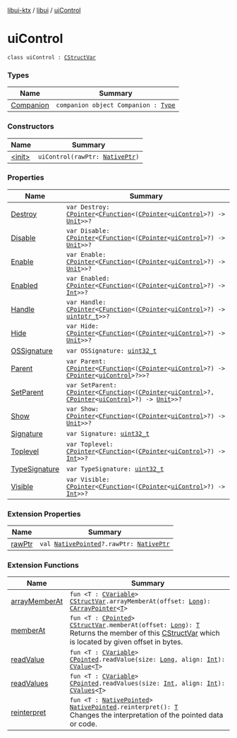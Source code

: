 [libui-ktx](../../index.md) / [libui](../index.md) / [uiControl](./index.md)

# uiControl

`class uiControl : `[`CStructVar`](../../kotlinx.cinterop/-c-struct-var/index.md)

### Types

| Name | Summary |
|---|---|
| [Companion](-companion.md) | `companion object Companion : `[`Type`](../../kotlinx.cinterop/-c-struct-var/-type/index.md) |

### Constructors

| Name | Summary |
|---|---|
| [&lt;init&gt;](-init-.md) | `uiControl(rawPtr: `[`NativePtr`](../../kotlinx.cinterop/-native-ptr.md)`)` |

### Properties

| Name | Summary |
|---|---|
| [Destroy](-destroy.md) | `var Destroy: `[`CPointer`](../../kotlinx.cinterop/-c-pointer/index.md)`<`[`CFunction`](../../kotlinx.cinterop/-c-function/index.md)`<(`[`CPointer`](../../kotlinx.cinterop/-c-pointer/index.md)`<`[`uiControl`](./index.md)`>?) -> `[`Unit`](https://kotlinlang.org/api/latest/jvm/stdlib/kotlin/-unit/index.html)`>>?` |
| [Disable](-disable.md) | `var Disable: `[`CPointer`](../../kotlinx.cinterop/-c-pointer/index.md)`<`[`CFunction`](../../kotlinx.cinterop/-c-function/index.md)`<(`[`CPointer`](../../kotlinx.cinterop/-c-pointer/index.md)`<`[`uiControl`](./index.md)`>?) -> `[`Unit`](https://kotlinlang.org/api/latest/jvm/stdlib/kotlin/-unit/index.html)`>>?` |
| [Enable](-enable.md) | `var Enable: `[`CPointer`](../../kotlinx.cinterop/-c-pointer/index.md)`<`[`CFunction`](../../kotlinx.cinterop/-c-function/index.md)`<(`[`CPointer`](../../kotlinx.cinterop/-c-pointer/index.md)`<`[`uiControl`](./index.md)`>?) -> `[`Unit`](https://kotlinlang.org/api/latest/jvm/stdlib/kotlin/-unit/index.html)`>>?` |
| [Enabled](-enabled.md) | `var Enabled: `[`CPointer`](../../kotlinx.cinterop/-c-pointer/index.md)`<`[`CFunction`](../../kotlinx.cinterop/-c-function/index.md)`<(`[`CPointer`](../../kotlinx.cinterop/-c-pointer/index.md)`<`[`uiControl`](./index.md)`>?) -> `[`Int`](https://kotlinlang.org/api/latest/jvm/stdlib/kotlin/-int/index.html)`>>?` |
| [Handle](-handle.md) | `var Handle: `[`CPointer`](../../kotlinx.cinterop/-c-pointer/index.md)`<`[`CFunction`](../../kotlinx.cinterop/-c-function/index.md)`<(`[`CPointer`](../../kotlinx.cinterop/-c-pointer/index.md)`<`[`uiControl`](./index.md)`>?) -> `[`uintptr_t`](../../platform.posix/uintptr_t.md)`>>?` |
| [Hide](-hide.md) | `var Hide: `[`CPointer`](../../kotlinx.cinterop/-c-pointer/index.md)`<`[`CFunction`](../../kotlinx.cinterop/-c-function/index.md)`<(`[`CPointer`](../../kotlinx.cinterop/-c-pointer/index.md)`<`[`uiControl`](./index.md)`>?) -> `[`Unit`](https://kotlinlang.org/api/latest/jvm/stdlib/kotlin/-unit/index.html)`>>?` |
| [OSSignature](-o-s-signature.md) | `var OSSignature: `[`uint32_t`](../../platform.posix/uint32_t.md) |
| [Parent](-parent.md) | `var Parent: `[`CPointer`](../../kotlinx.cinterop/-c-pointer/index.md)`<`[`CFunction`](../../kotlinx.cinterop/-c-function/index.md)`<(`[`CPointer`](../../kotlinx.cinterop/-c-pointer/index.md)`<`[`uiControl`](./index.md)`>?) -> `[`CPointer`](../../kotlinx.cinterop/-c-pointer/index.md)`<`[`uiControl`](./index.md)`>?>>?` |
| [SetParent](-set-parent.md) | `var SetParent: `[`CPointer`](../../kotlinx.cinterop/-c-pointer/index.md)`<`[`CFunction`](../../kotlinx.cinterop/-c-function/index.md)`<(`[`CPointer`](../../kotlinx.cinterop/-c-pointer/index.md)`<`[`uiControl`](./index.md)`>?, `[`CPointer`](../../kotlinx.cinterop/-c-pointer/index.md)`<`[`uiControl`](./index.md)`>?) -> `[`Unit`](https://kotlinlang.org/api/latest/jvm/stdlib/kotlin/-unit/index.html)`>>?` |
| [Show](-show.md) | `var Show: `[`CPointer`](../../kotlinx.cinterop/-c-pointer/index.md)`<`[`CFunction`](../../kotlinx.cinterop/-c-function/index.md)`<(`[`CPointer`](../../kotlinx.cinterop/-c-pointer/index.md)`<`[`uiControl`](./index.md)`>?) -> `[`Unit`](https://kotlinlang.org/api/latest/jvm/stdlib/kotlin/-unit/index.html)`>>?` |
| [Signature](-signature.md) | `var Signature: `[`uint32_t`](../../platform.posix/uint32_t.md) |
| [Toplevel](-toplevel.md) | `var Toplevel: `[`CPointer`](../../kotlinx.cinterop/-c-pointer/index.md)`<`[`CFunction`](../../kotlinx.cinterop/-c-function/index.md)`<(`[`CPointer`](../../kotlinx.cinterop/-c-pointer/index.md)`<`[`uiControl`](./index.md)`>?) -> `[`Int`](https://kotlinlang.org/api/latest/jvm/stdlib/kotlin/-int/index.html)`>>?` |
| [TypeSignature](-type-signature.md) | `var TypeSignature: `[`uint32_t`](../../platform.posix/uint32_t.md) |
| [Visible](-visible.md) | `var Visible: `[`CPointer`](../../kotlinx.cinterop/-c-pointer/index.md)`<`[`CFunction`](../../kotlinx.cinterop/-c-function/index.md)`<(`[`CPointer`](../../kotlinx.cinterop/-c-pointer/index.md)`<`[`uiControl`](./index.md)`>?) -> `[`Int`](https://kotlinlang.org/api/latest/jvm/stdlib/kotlin/-int/index.html)`>>?` |

### Extension Properties

| Name | Summary |
|---|---|
| [rawPtr](../../kotlinx.cinterop/raw-ptr.md) | `val `[`NativePointed`](../../kotlinx.cinterop/-native-pointed/index.md)`?.rawPtr: `[`NativePtr`](../../kotlinx.cinterop/-native-ptr.md) |

### Extension Functions

| Name | Summary |
|---|---|
| [arrayMemberAt](../../kotlinx.cinterop/array-member-at.md) | `fun <T : `[`CVariable`](../../kotlinx.cinterop/-c-variable/index.md)`> `[`CStructVar`](../../kotlinx.cinterop/-c-struct-var/index.md)`.arrayMemberAt(offset: `[`Long`](https://kotlinlang.org/api/latest/jvm/stdlib/kotlin/-long/index.html)`): `[`CArrayPointer`](../../kotlinx.cinterop/-c-array-pointer.md)`<`[`T`](../../kotlinx.cinterop/array-member-at.md#T)`>` |
| [memberAt](../../kotlinx.cinterop/member-at.md) | `fun <T : `[`CPointed`](../../kotlinx.cinterop/-c-pointed/index.md)`> `[`CStructVar`](../../kotlinx.cinterop/-c-struct-var/index.md)`.memberAt(offset: `[`Long`](https://kotlinlang.org/api/latest/jvm/stdlib/kotlin/-long/index.html)`): `[`T`](../../kotlinx.cinterop/member-at.md#T)<br>Returns the member of this [CStructVar](../../kotlinx.cinterop/-c-struct-var/index.md) which is located by given offset in bytes. |
| [readValue](../../kotlinx.cinterop/read-value.md) | `fun <T : `[`CVariable`](../../kotlinx.cinterop/-c-variable/index.md)`> `[`CPointed`](../../kotlinx.cinterop/-c-pointed/index.md)`.readValue(size: `[`Long`](https://kotlinlang.org/api/latest/jvm/stdlib/kotlin/-long/index.html)`, align: `[`Int`](https://kotlinlang.org/api/latest/jvm/stdlib/kotlin/-int/index.html)`): `[`CValue`](../../kotlinx.cinterop/-c-value/index.md)`<`[`T`](../../kotlinx.cinterop/read-value.md#T)`>` |
| [readValues](../../kotlinx.cinterop/read-values.md) | `fun <T : `[`CVariable`](../../kotlinx.cinterop/-c-variable/index.md)`> `[`CPointed`](../../kotlinx.cinterop/-c-pointed/index.md)`.readValues(size: `[`Int`](https://kotlinlang.org/api/latest/jvm/stdlib/kotlin/-int/index.html)`, align: `[`Int`](https://kotlinlang.org/api/latest/jvm/stdlib/kotlin/-int/index.html)`): `[`CValues`](../../kotlinx.cinterop/-c-values/index.md)`<`[`T`](../../kotlinx.cinterop/read-values.md#T)`>` |
| [reinterpret](../../kotlinx.cinterop/reinterpret.md) | `fun <T : `[`NativePointed`](../../kotlinx.cinterop/-native-pointed/index.md)`> `[`NativePointed`](../../kotlinx.cinterop/-native-pointed/index.md)`.reinterpret(): `[`T`](../../kotlinx.cinterop/reinterpret.md#T)<br>Changes the interpretation of the pointed data or code. |

